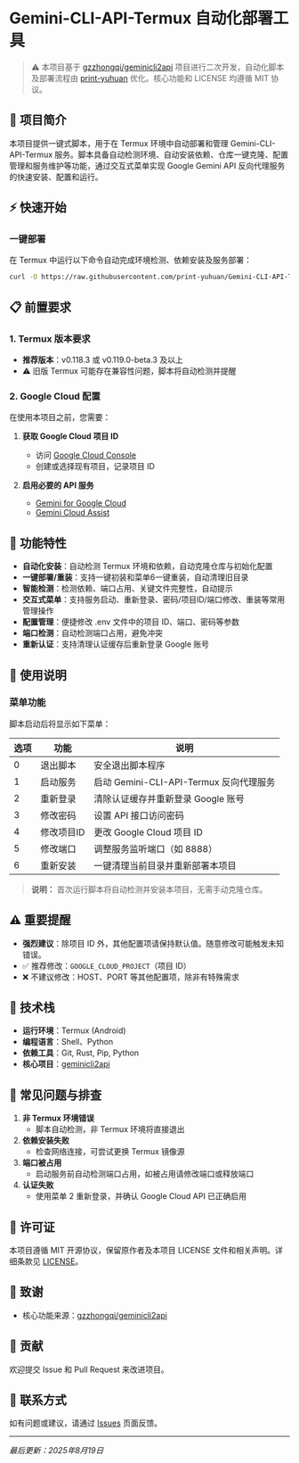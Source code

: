 # Gemini-CLI-API-Termux 自动化部署工具

> ⚠️ 本项目基于 [gzzhongqi/geminicli2api](https://github.com/gzzhongqi/geminicli2api) 项目进行二次开发，自动化脚本及部署流程由 [print-yuhuan](https://github.com/print-yuhuan) 优化。核心功能和 LICENSE 均遵循 MIT 协议。

## 📌 项目简介

本项目提供一键式脚本，用于在 Termux 环境中自动部署和管理 Gemini-CLI-API-Termux 服务。脚本具备自动检测环境、自动安装依赖、仓库一键克隆、配置管理和服务维护等功能，通过交互式菜单实现 Google Gemini API 反向代理服务的快速安装、配置和运行。

## ⚡ 快速开始

### 一键部署

在 Termux 中运行以下命令自动完成环境检测、依赖安装及服务部署：

```bash
curl -O https://raw.githubusercontent.com/print-yuhuan/Gemini-CLI-API-Termux/main/Install.sh && bash Install.sh
```

## 📋 前置要求

### 1. Termux 版本要求
- **推荐版本**：v0.118.3 或 v0.119.0-beta.3 及以上
- ⚠️ 旧版 Termux 可能存在兼容性问题，脚本将自动检测并提醒

### 2. Google Cloud 配置
在使用本项目之前，您需要：

1. **获取 Google Cloud 项目 ID**
   - 访问 [Google Cloud Console](https://console.cloud.google.com/welcome)
   - 创建或选择现有项目，记录项目 ID

2. **启用必要的 API 服务**
   - [Gemini for Google Cloud](https://console.cloud.google.com/apis/library/cloudaicompanion.googleapis.com)
   - [Gemini Cloud Assist](https://console.cloud.google.com/apis/library/geminicloudassist.googleapis.com)

## 🎯 功能特性

- **自动化安装**：自动检测 Termux 环境和依赖，自动克隆仓库与初始化配置
- **一键部署/重装**：支持一键初装和菜单6一键重装，自动清理旧目录
- **智能检测**：检测依赖、端口占用、关键文件完整性，自动提示
- **交互式菜单**：支持服务启动、重新登录、密码/项目ID/端口修改、重装等常用管理操作
- **配置管理**：便捷修改 .env 文件中的项目 ID、端口、密码等参数
- **端口检测**：自动检测端口占用，避免冲突
- **重新认证**：支持清理认证缓存后重新登录 Google 账号

## 📖 使用说明

### 菜单功能

脚本启动后将显示如下菜单：

| 选项 | 功能         | 说明                                       |
|------|--------------|--------------------------------------------|
| 0    | 退出脚本     | 安全退出脚本程序                           |
| 1    | 启动服务     | 启动 Gemini-CLI-API-Termux 反向代理服务    |
| 2    | 重新登录     | 清除认证缓存并重新登录 Google 账号         |
| 3    | 修改密码     | 设置 API 接口访问密码                      |
| 4    | 修改项目ID   | 更改 Google Cloud 项目 ID                  |
| 5    | 修改端口     | 调整服务监听端口（如 8888）                |
| 6    | 重新安装     | 一键清理当前目录并重新部署本项目           |

> **说明：** 首次运行脚本将自动检测并安装本项目，无需手动克隆仓库。

## ⚠️ 重要提醒

- **强烈建议**：除项目 ID 外，其他配置项请保持默认值。随意修改可能触发未知错误。
- ✅ 推荐修改：`GOOGLE_CLOUD_PROJECT`（项目 ID）
- ❌ 不建议修改：HOST、PORT 等其他配置项，除非有特殊需求

## 🔧 技术栈

- **运行环境**：Termux (Android)
- **编程语言**：Shell、Python
- **依赖工具**：Git, Rust, Pip, Python
- **核心项目**：[geminicli2api](https://github.com/gzzhongqi/geminicli2api)

## 🐛 常见问题与排查

1. **非 Termux 环境错误**
   - 脚本自动检测，非 Termux 环境将直接退出
2. **依赖安装失败**
   - 检查网络连接，可尝试更换 Termux 镜像源
3. **端口被占用**
   - 启动服务前自动检测端口占用，如被占用请修改端口或释放端口
4. **认证失败**
   - 使用菜单 2 重新登录，并确认 Google Cloud API 已正确启用

## 📄 许可证

本项目遵循 MIT 开源协议，保留原作者及本项目 LICENSE 文件和相关声明。详细条款见 [LICENSE](./LICENSE)。

## 🙏 致谢

- 核心功能来源：[gzzhongqi/geminicli2api](https://github.com/gzzhongqi/geminicli2api)

## 🤝 贡献

欢迎提交 Issue 和 Pull Request 来改进项目。

## 📮 联系方式

如有问题或建议，请通过 [Issues](https://github.com/print-yuhuan/Gemini-CLI-API-Termux/issues) 页面反馈。

---

*最后更新：2025年8月19日*